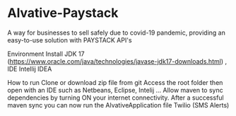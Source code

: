 ﻿# Alvative-Paystack
A way for businesses to sell safely due to covid-19 pandemic, providing an easy-to-use solution with PAYSTACK API's

Environment Install JDK 17 (https://www.oracle.com/java/technologies/javase-jdk17-downloads.html) , IDE Intellij IDEA

How to run Clone or download zip file from git Access the root folder then open with an IDE such as Netbeans, Eclipse, Intelij ... Allow maven to sync dependencies by turning ON your internet connectivity. After a successful maven sync you can now run the AlvativeApplication file Twilio (SMS Alerts)
